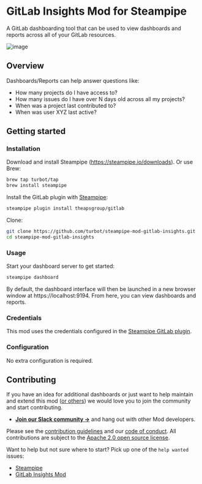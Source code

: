 # GitLab Insights Mod for Steampipe

A GitLab dashboarding tool that can be used to view dashboards and reports across all of your GitLab resources.

![image](https://hub.steampipe.io/images/mods/turbot/gitlab-insights-social-graphic.png)

## Overview

Dashboards/Reports can help answer questions like:

- How many projects do I have access to?
- How many issues do I have over N days old across all my projects?
- When was a project last contributed to?
- When was user XYZ last active?

## Getting started

### Installation

Download and install Steampipe (https://steampipe.io/downloads). Or use Brew:

```sh
brew tap turbot/tap
brew install steampipe
```

Install the GitLab plugin with [Steampipe](https://steampipe.io):

```sh
steampipe plugin install theapsgroup/gitlab
```

Clone:

```sh
git clone https://github.com/turbot/steampipe-mod-gitlab-insights.git
cd steampipe-mod-gitlab-insights
```

### Usage

Start your dashboard server to get started:

```sh
steampipe dashboard
```

By default, the dashboard interface will then be launched in a new browser window at https://localhost:9194. From here, you can view dashboards and reports.

### Credentials

This mod uses the credentials configured in the [Steampipe GitLab plugin](https://hub.steampipe.io/plugins/theapsgroup/gitlab).

### Configuration

No extra configuration is required.

## Contributing

If you have an idea for additional dashboards or just want to help maintain and extend this mod ([or others](https://github.com/topics/steampipe-mod)) we would love you to join the community and start contributing.

- **[Join our Slack community →](https://steampipe.io/community/join)** and hang out with other Mod developers.

Please see the [contribution guidelines](https://github.com/turbot/steampipe/blob/main/CONTRIBUTING.md) and our [code of conduct](https://github.com/turbot/steampipe/blob/main/CODE_OF_CONDUCT.md). All contributions are subject to the [Apache 2.0 open source license](https://github.com/turbot/steampipe-mod-gitlab-insights/blob/main/LICENSE).

Want to help but not sure where to start? Pick up one of the `help wanted` issues:

- [Steampipe](https://github.com/turbot/steampipe/labels/help%20wanted)
- [GitLab Insights Mod](https://github.com/turbot/steampipe-mod-gitlab-insights/labels/help%20wanted)